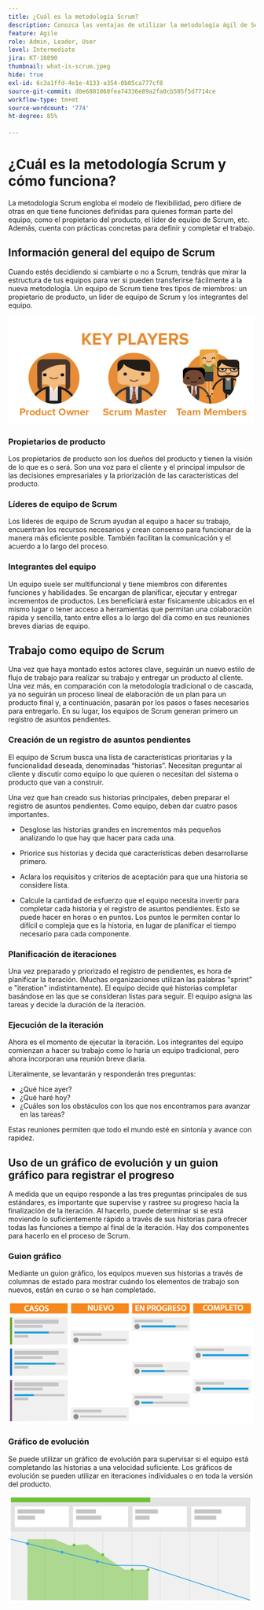 ```yaml
---
title: ¿Cuál es la metodología Scrum?
description: Conozca las ventajas de utilizar la metodología ágil de Scrum.
feature: Agile
role: Admin, Leader, User
level: Intermediate
jira: KT-10890
thumbnail: what-is-scrum.jpeg
hide: true
exl-id: 6c3a1ffd-4e1e-4133-a354-0b05ca777cf8
source-git-commit: d0e6801060fea74336e89a2fa0cb505f5d7714ce
workflow-type: tm+mt
source-wordcount: '774'
ht-degree: 85%

---
```


# ¿Cuál es la metodología Scrum y cómo funciona?

La metodología Scrum engloba el modelo de flexibilidad, pero difiere de otras en que tiene funciones definidas para quienes forman parte del equipo, como el propietario del producto, el líder de equipo de Scrum, etc. Además, cuenta con prácticas concretas para definir y completar el trabajo.

## Información general del equipo de Scrum

Cuando estés decidiendo si cambiarte o no a Scrum, tendrás que mirar la estructura de tus equipos para ver si pueden transferirse fácilmente a la nueva metodología. Un equipo de Scrum tiene tres tipos de miembros: un propietario de producto, un líder de equipo de Scrum y los integrantes del equipo.

![Integrantes del equipo de Scrum](assets/scrumteammembers-01.png)

### Propietarios de producto

Los propietarios de producto son los dueños del producto y tienen la visión de lo que es o será. Son una voz para el cliente y el principal impulsor de las decisiones empresariales y la priorización de las características del producto.


### Líderes de equipo de Scrum

Los líderes de equipo de Scrum ayudan al equipo a hacer su trabajo, encuentran los recursos necesarios y crean consenso para funcionar de la manera más eficiente posible. También facilitan la comunicación y el acuerdo a lo largo del proceso.


### Integrantes del equipo

Un equipo suele ser multifuncional y tiene miembros con diferentes funciones y habilidades. Se encargan de planificar, ejecutar y entregar incrementos de productos. Les beneficiará estar físicamente ubicados en el mismo lugar o tener acceso a herramientas que permitan una colaboración rápida y sencilla, tanto entre ellos a lo largo del día como en sus reuniones breves diarias de equipo.


## Trabajo como equipo de Scrum

Una vez que haya montado estos actores clave, seguirán un nuevo estilo de flujo de trabajo para realizar su trabajo y entregar un producto al cliente. Una vez más, en comparación con la metodología tradicional o de cascada, ya no seguirán un proceso lineal de elaboración de un plan para un producto final y, a continuación, pasarán por los pasos o fases necesarios para entregarlo. En su lugar, los equipos de Scrum generan primero un registro de asuntos pendientes.



### Creación de un registro de asuntos pendientes

El equipo de Scrum busca una lista de características prioritarias y la funcionalidad deseada, denominadas “historias”. Necesitan preguntar al cliente y discutir como equipo lo que quieren o necesitan del sistema o producto que van a construir.


Una vez que han creado sus historias principales, deben preparar el registro de asuntos pendientes. Como equipo, deben dar cuatro pasos importantes.


* Desglose las historias grandes en incrementos más pequeños analizando lo que hay que hacer para cada una.

* Priorice sus historias y decida qué características deben desarrollarse primero.

* Aclara los requisitos y criterios de aceptación para que una historia se considere lista.

* Calcule la cantidad de esfuerzo que el equipo necesita invertir para completar cada historia y el registro de asuntos pendientes. Esto se puede hacer en horas o en puntos. Los puntos le permiten contar lo difícil o compleja que es la historia, en lugar de planificar el tiempo necesario para cada componente.


### Planificación de iteraciones

Una vez preparado y priorizado el registro de pendientes, es hora de planificar la iteración. (Muchas organizaciones utilizan las palabras &quot;sprint&quot; e &quot;iteration&quot; indistintamente). El equipo decide qué historias completar basándose en las que se consideran listas para seguir. El equipo asigna las tareas y decide la duración de la iteración.



### Ejecución de la iteración

Ahora es el momento de ejecutar la iteración. Los integrantes del equipo comienzan a hacer su trabajo como lo haría un equipo tradicional, pero ahora incorporan una reunión breve diaria.

Literalmente, se levantarán y responderán tres preguntas:

* ¿Qué hice ayer?
* ¿Qué haré hoy?
* ¿Cuáles son los obstáculos con los que nos encontramos para avanzar en las tareas?


Estas reuniones permiten que todo el mundo esté en sintonía y avance con rapidez.



## Uso de un gráfico de evolución y un guion gráfico para registrar el progreso

A medida que un equipo responde a las tres preguntas principales de sus estándares, es importante que supervise y rastree su progreso hacia la finalización de la iteración. Al hacerlo, puede determinar si se está moviendo lo suficientemente rápido a través de sus historias para ofrecer todas las funciones a tiempo al final de la iteración. Hay dos componentes para hacerlo en el proceso de Scrum.


### Guion gráfico 

Mediante un guion gráfico, los equipos mueven sus historias a través de columnas de estado para mostrar cuándo los elementos de trabajo son nuevos, están en curso o se han completado.

![Guion gráfico](assets/storyboard-01.png)


### Gráfico de evolución

Se puede utilizar un gráfico de evolución para supervisar si el equipo está completando las historias a una velocidad suficiente. Los gráficos de evolución se pueden utilizar en iteraciones individuales o en toda la versión del producto.

![Gráfico de evolución](assets/burndown-01.png)
